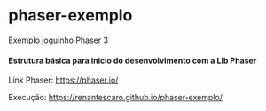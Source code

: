# phaser-exemplo
Exemplo joguinho Phaser 3

#### Estrutura básica para inicio do desenvolvimento com a Lib Phaser
Link Phaser: https://phaser.io/

Execução: https://renantescaro.github.io/phaser-exemplo/
